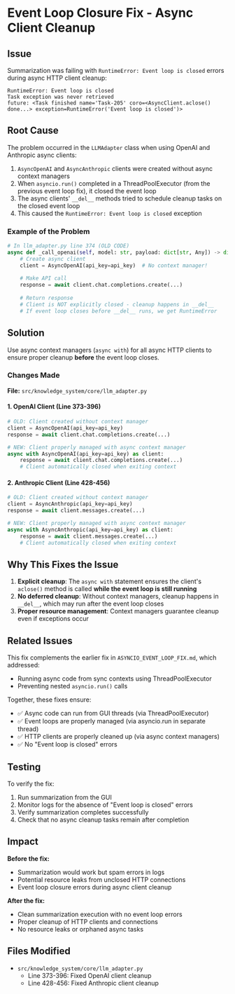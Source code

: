 # Event Loop Closure Fix - Async Client Cleanup

## Issue
Summarization was failing with `RuntimeError: Event loop is closed` errors during async HTTP client cleanup:

```
RuntimeError: Event loop is closed
Task exception was never retrieved
future: <Task finished name='Task-205' coro=<AsyncClient.aclose() done...> exception=RuntimeError('Event loop is closed')>
```

## Root Cause
The problem occurred in the `LLMAdapter` class when using OpenAI and Anthropic async clients:

1. `AsyncOpenAI` and `AsyncAnthropic` clients were created without async context managers
2. When `asyncio.run()` completed in a ThreadPoolExecutor (from the previous event loop fix), it closed the event loop
3. The async clients' `__del__` methods tried to schedule cleanup tasks on the closed event loop
4. This caused the `RuntimeError: Event loop is closed` exception

### Example of the Problem
```python
# In llm_adapter.py line 374 (OLD CODE)
async def _call_openai(self, model: str, payload: dict[str, Any]) -> dict[str, Any]:
    # Create async client
    client = AsyncOpenAI(api_key=api_key)  # No context manager!
    
    # Make API call
    response = await client.chat.completions.create(...)
    
    # Return response
    # Client is NOT explicitly closed - cleanup happens in __del__
    # If event loop closes before __del__ runs, we get RuntimeError
```

## Solution
Use async context managers (`async with`) for all async HTTP clients to ensure proper cleanup **before** the event loop closes.

### Changes Made

**File:** `src/knowledge_system/core/llm_adapter.py`

#### 1. OpenAI Client (Line 373-396)
```python
# OLD: Client created without context manager
client = AsyncOpenAI(api_key=api_key)
response = await client.chat.completions.create(...)

# NEW: Client properly managed with async context manager
async with AsyncOpenAI(api_key=api_key) as client:
    response = await client.chat.completions.create(...)
    # Client automatically closed when exiting context
```

#### 2. Anthropic Client (Line 428-456)
```python
# OLD: Client created without context manager
client = AsyncAnthropic(api_key=api_key)
response = await client.messages.create(...)

# NEW: Client properly managed with async context manager  
async with AsyncAnthropic(api_key=api_key) as client:
    response = await client.messages.create(...)
    # Client automatically closed when exiting context
```

## Why This Fixes the Issue

1. **Explicit cleanup**: The `async with` statement ensures the client's `aclose()` method is called **while the event loop is still running**
2. **No deferred cleanup**: Without context managers, cleanup happens in `__del__`, which may run after the event loop closes
3. **Proper resource management**: Context managers guarantee cleanup even if exceptions occur

## Related Issues

This fix complements the earlier fix in `ASYNCIO_EVENT_LOOP_FIX.md`, which addressed:
- Running async code from sync contexts using ThreadPoolExecutor
- Preventing nested `asyncio.run()` calls

Together, these fixes ensure:
- ✅ Async code can run from GUI threads (via ThreadPoolExecutor)
- ✅ Event loops are properly managed (via asyncio.run in separate thread)
- ✅ HTTP clients are properly cleaned up (via async context managers)
- ✅ No "Event loop is closed" errors

## Testing

To verify the fix:
1. Run summarization from the GUI
2. Monitor logs for the absence of "Event loop is closed" errors
3. Verify summarization completes successfully
4. Check that no async cleanup tasks remain after completion

## Impact

**Before the fix:**
- Summarization would work but spam errors in logs
- Potential resource leaks from unclosed HTTP connections
- Event loop closure errors during async client cleanup

**After the fix:**
- Clean summarization execution with no event loop errors
- Proper cleanup of HTTP clients and connections
- No resource leaks or orphaned async tasks

## Files Modified
- `src/knowledge_system/core/llm_adapter.py`
  - Line 373-396: Fixed OpenAI client cleanup
  - Line 428-456: Fixed Anthropic client cleanup

